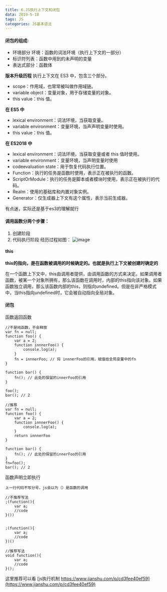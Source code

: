 ```yaml
---
title: 6.JS执行上下文和闭包
data: 2019-5-18
tags: JS
categories: JS基本语法
---
```

#### 闭包的组成:
- 环境部分 环境：函数的词法环境（执行上下文的一部分）
- 标识符列表：函数中用到的未声明的变量
- 表达式部分：函数体

**版本升级历程**
执行上下文在 ES3 中，包含三个部分。
- scope：作用域，也常常被叫做作用域链。
- variable object：变量对象，用于存储变量的对象。
- this value：this 值。

**在 ES5 中**
- lexical environment：词法环境，当获取变量。
- variable environment：变量环境，当声声明变量时使用。
- this value：this 值。

**在 ES2018 中**
- lexical environment：词法环境，当获取变量或者 this 值时使用。 
- variable environment：变量环境，当声明变量时使用
- codeevaluation state：用于恢复代码执行位置。
- Function：执行的任务是函数时使用，表示正在被执行的函数。 
- ScriptOrModule：执行的任务是脚本或者模块时使用，表示正在被执行的代码。
- Realm：使用的基础库和内置对象实例。
- Generator：仅生成器上下文有这个属性，表示当前生成器。

有点迷，实际还是基于es3的理解就行


#### 调用函数分两个步骤：
1. 创建阶段
1. 代码执行阶段
经历过程如图：
![image](https://s2.ax1x.com/2019/05/17/ELLLY8.jpg)

#### this
**this的指向，是在函数被调用的时候确定的。也就是执行上下文被创建时确定的**

在一个函数上下文中，this由调用者提供，由调用函数的方式来决定。如果调用者函数，被某一个对象所拥有，那么该函数在调用时，内部的this指向该对象。如果函数独立调用，那么该函数内部的this，则指向undefined。但是在非严格模式中，当this指向undefined时，它会被自动指向全局对象。

#### 闭包
函数返回函数
```
//不是纯函数，不会释放
var fn = null;
function foo() {
    var a = 2;
    function innnerFoo() {
        console.log(a);
    }
    fn = innnerFoo; // 将 innnerFoo的引用，赋值给全局变量中的fn
}

function bar() {
    fn(); // 此处的保留的innerFoo的引用
}

foo();
bar(); // 2

//推荐
var fn = null;
function foo() {
    var a = 2;
    function innnerFoo() {
        console.log(a);
    }
    return innnerFoo
}

function bar() {
    fn(); // 此处的保留的innerFoo的引用
}
fn=foo();
bar(); // 2
```

函数声明立即执行
```
上一行代码不写分号，js会以为（）是函数的调用

//不推荐写法
;(function(){
    var a;
    //code
}())


;(function(){
    var a;
    //code
})()

//推荐写法
void function(){
    var a;
    //code
}();

```
这里推荐可以看
 [js执行机制 https://www.jianshu.com/p/cd3fee40ef59](https://www.jianshu.com/p/cd3fee40ef59)
